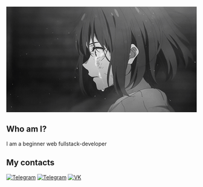 [![Header](https://github.com/WhySkyBye/WhySkyBye/blob/main/gif.gif)](https://vk.com/magabreik)


## Who am I?
I am a beginner web fullstack-developer

## My contacts
[![Telegram](https://img.shields.io/badge/-Telegram-090909?style=for-the-badge&logo=telegram)](https://t.me/kAwAilas)
[![Telegram](https://www.flaticon.com/ru/free-icon/united-kingdom_330162?term=%D1%84%D0%BB%D0%B0%D0%B3+%D0%B2%D0%B5%D0%BB%D0%B8%D0%BA%D0%BE%D0%B1%D1%80%D0%B8%D1%82%D0%B0%D0%BD%D0%B8%D0%B8&page=1&position=21&origin=tag&related_id=330162)](https://t.me/kAwAilas)
[![VK](https://img.shields.io/badge/-VK-090909?style=for-the-badge&logo=vk)](https://vk.com/lane__e)

